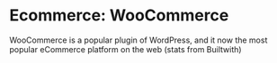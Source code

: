 # Ecommerce: WooCommerce

WooCommerce is a popular plugin of WordPress, and it now the most popular eCommerce platform on the web (stats from Builtwith)
